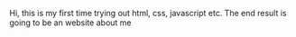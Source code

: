 Hi, this is my first time trying out html, css, javascript etc.
The end result is going to be an website about me
